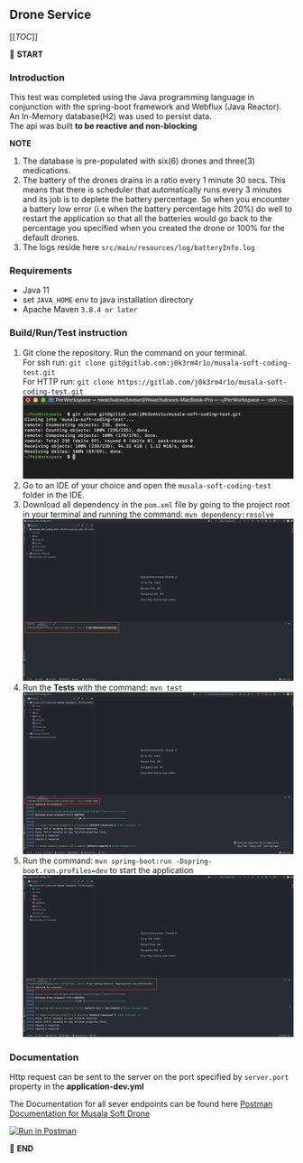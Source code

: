 ## Drone Service

[[_TOC_]]

:scroll: **START**

### Introduction

This test was completed using the Java programming language in conjunction with the
spring-boot framework and Webflux (Java Reactor). An In-Memory database(H2) was used to persist data.<br>
The api was built **to be reactive and non-blocking**

**NOTE**<br>
1. The database is pre-populated with six(6) drones and three(3) medications.
2. The battery of the drones drains in a ratio every 1 minute 30 secs. 
This means that there is scheduler that automatically runs every 
3 minutes and its job is to deplete the battery percentage. 
So when you encounter a battery low error (i.e when the battery percentage hits 20%) 
do well to restart the application so that all the batteries would go back to the percentage
you specified when you created the drone or 100% for the default drones.
3. The logs reside here `src/main/resources/log/batteryInfo.log`

### Requirements
- Java 11
- set `JAVA_HOME` env to java installation directory
- Apache Maven ``3.8.4 or later``

### Build/Run/Test instruction
1. Git clone the repository. Run the command on your terminal. <br>For ssh run: ``git clone git@gitlab.com:j0k3rm4r1o/musala-soft-coding-test.git``
<br> For HTTP run: ``git clone https://gitlab.com/j0k3rm4r1o/musala-soft-coding-test.git``
   ![alt text](src/main/resources/img/fig1.png)
2. Go to an IDE of your choice and open the ``musala-soft-coding-test`` folder in the IDE.
3. Download all dependency in the ``pom.xml`` file by going to the project root in your terminal and running the command: ``mvn dependency:resolve``
   ![alt text](src/main/resources/img/fig2.png)
4. Run the **Tests** with the command: ``mvn test``
   ![alt text](src/main/resources/img/fig4.png)
5. Run the command:  ``mvn spring-boot:run -Dspring-boot.run.profiles=dev`` to start the application
   ![alt text](src/main/resources/img/fig3.png)

### Documentation
Http request can be sent to the server on the port specified by `server.port` property in the **application-dev.yml**

The Documentation for all sever endpoints can be found here
[Postman Documentation for Musala Soft Drone](https://documenter.getpostman.com/view/9467922/UzXPywuq)

[![Run in Postman](https://run.pstmn.io/button.svg)](https://app.getpostman.com/run-collection/9467922-824b3ccf-54b4-422c-9900-cb1f0a044150?action=collection%2Ffork&collection-url=entityId%3D9467922-824b3ccf-54b4-422c-9900-cb1f0a044150%26entityType%3Dcollection%26workspaceId%3D2daad869-3e16-4509-acf1-a817eb06342d)

:scroll: **END**